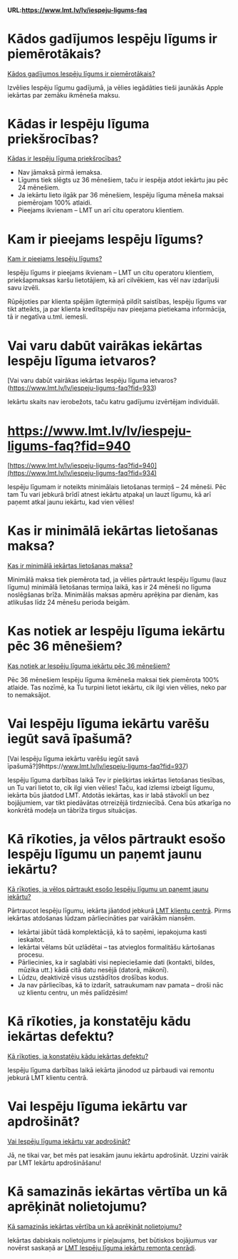 #### URL:https://www.lmt.lv/lv/iespeju-ligums-faq


# Kādos gadījumos Iespēju līgums ir piemērotākais?

[Kādos gadījumos Iespēju līgums ir piemērotākais?](https://www.lmt.lv/lv/iespeju-ligums-faq?fid=930)

Izvēlies Iespēju līgumu gadījumā, ja vēlies iegādāties tieši jaunākās Apple iekārtas par zemāku ikmēneša maksu.


# Kādas ir Iespēju līguma priekšrocības?

[Kādas ir Iespēju līguma priekšrocības?](https://www.lmt.lv/lv/iespeju-ligums-faq?fid=931)

 - Nav jāmaksā pirmā iemaksa. 
 - Līgums tiek slēgts uz 36 mēnešiem, taču ir iespēja atdot iekārtu jau pēc 24 mēnešiem. 
 - Ja iekārtu lieto ilgāk par 36 mēnešiem, Iespēju līguma mēneša maksai piemērojam 100% atlaidi. 
 - Pieejams ikvienam – LMT un arī citu operatoru klientiem.

 
  
# Kam ir pieejams Iespēju līgums?

[Kam ir pieejams Iespēju līgums?](https://www.lmt.lv/lv/iespeju-ligums-faq?fid=932)
  
  
Iespēju līgums ir pieejams ikvienam – LMT un citu operatoru klientiem, priekšapmaksas karšu lietotājiem, kā arī cilvēkiem, kas vēl nav izdarījuši savu izvēli.

Rūpējoties par klienta spējām ilgtermiņā pildīt saistības, Iespēju līgums var tikt atteikts, ja par klienta kredītspēju nav pieejama pietiekama informācija, tā ir negatīva u.tml. iemesli.


  
# Vai varu dabūt vairākas iekārtas Iespēju līguma ietvaros?

[Vai varu dabūt vairākas iekārtas Iespēju līguma ietvaros?(https://www.lmt.lv/lv/iespeju-ligums-faq?fid=933)

Iekārtu skaits nav ierobežots, taču katru gadījumu izvērtējam individuāli.

  
# https://www.lmt.lv/lv/iespeju-ligums-faq?fid=940
  

[https://www.lmt.lv/lv/iespeju-ligums-faq?fid=940](https://www.lmt.lv/lv/iespeju-ligums-faq?fid=934)

Iespēju līgumam ir noteikts minimālais lietošanas termiņš – 24 mēneši. Pēc tam Tu vari jebkurā brīdī atnest iekārtu atpakaļ un lauzt līgumu, kā arī paņemt atkal jaunu iekārtu, kad vien vēlies!


  
# Kas ir minimālā iekārtas lietošanas maksa?

[Kas ir minimālā iekārtas lietošanas maksa?](https://www.lmt.lv/lv/iespeju-ligums-faq?fid=935)

Minimālā maksa tiek piemērota tad, ja vēlies pārtraukt Iespēju līgumu (lauz līgumu) minimālā lietošanas termiņa laikā, kas ir 24 mēneši no līguma noslēgšanas brīža.
Minimālās maksas apmēru aprēķina par dienām, kas atlikušas līdz 24 mēnešu perioda beigām.

 
  
# Kas notiek ar Iespēju līguma iekārtu pēc 36 mēnešiem?

[Kas notiek ar Iespēju līguma iekārtu pēc 36 mēnešiem?](https://www.lmt.lv/lv/iespeju-ligums-faq?fid=936)

Pēc 36 mēnešiem Iespēju līguma ikmēneša maksai tiek piemērota 100% atlaide. Tas nozīmē, ka Tu turpini lietot iekārtu, cik ilgi vien vēlies, neko par to nemaksājot.



  
# Vai Iespēju līguma iekārtu varēšu iegūt savā īpašumā?

[Vai Iespēju līguma iekārtu varēšu iegūt savā īpašumā?]9https://www.lmt.lv/lv/iespeju-ligums-faq?fid=937)

Iespēju līguma darbības laikā Tev ir piešķirtas iekārtas lietošanas tiesības, un Tu vari lietot to, cik ilgi vien vēlies! Taču, kad izlemsi izbeigt līgumu, iekārta būs jāatdod LMT.
Atdotās iekārtas, kas ir labā stāvoklī un bez bojājumiem, var tikt piedāvātas otrreizējā tirdzniecībā. Cena būs atkarīga no konkrētā modeļa un tābrīža tirgus situācijas.


  
# Kā rīkoties, ja vēlos pārtraukt esošo Iespēju līgumu un paņemt jaunu iekārtu?

[Kā rīkoties, ja vēlos pārtraukt esošo Iespēju līgumu un paņemt jaunu iekārtu?](https://www.lmt.lv/lv/iespeju-ligums-faq?fid=938)

Pārtraucot Iespēju līgumu, iekārta jāatdod jebkurā [LMT klientu centrā](https://www.lmt.lv/lv/kontakti-v2). Pirms iekārtas atdošanas lūdzam pārliecināties par vairākām niansēm.

 - Iekārtai jābūt tādā komplektācijā, kā to saņēmi, iepakojuma kasti ieskaitot.
 - Iekārtai vēlams būt uzlādētai – tas atvieglos formalitāšu kārtošanas procesu. 
 - Pārliecinies, ka ir saglabāti visi nepieciešamie dati (kontakti, bildes, mūzika utt.) kādā citā datu nesējā (datorā, mākonī). 
 - Lūdzu, deaktivizē visus uzstādītos drošības kodus. 
 - Ja nav pārliecības, kā to izdarīt, satraukumam nav pamata – droši nāc uz klientu centru, un mēs palīdzēsim!




# Kā rīkoties, ja konstatēju kādu iekārtas defektu?

[Kā rīkoties, ja konstatēju kādu iekārtas defektu?](https://www.lmt.lv/lv/iespeju-ligums-faq?fid=939)

Iespēju līguma darbības laikā iekārta jānodod uz pārbaudi vai remontu jebkurā LMT klientu centrā.


  
# Vai Iespēju līguma iekārtu var apdrošināt?

[Vai Iespēju līguma iekārtu var apdrošināt?](https://www.lmt.lv/lv/iespeju-ligums-faq?fid=940)

Jā, ne tikai var, bet mēs pat iesakām jaunu iekārtu apdrošināt. Uzzini vairāk par LMT Iekārtu apdrošināšanu!


# Kā samazinās iekārtas vērtība un kā aprēķināt nolietojumu?

[Kā samazinās iekārtas vērtība un kā aprēķināt nolietojumu?](https://www.lmt.lv/lv/iespeju-ligums-faq?fid=941)

Iekārtas dabiskais nolietojums ir pieļaujams, bet būtiskos bojājumus var novērst saskaņā ar [LMT Iespēju līguma iekārtu remonta cenrādi](http://lmt.mstatic.lv/lmt/files/iespeju_ligums_cenradis_lv.pdf).



  
  
